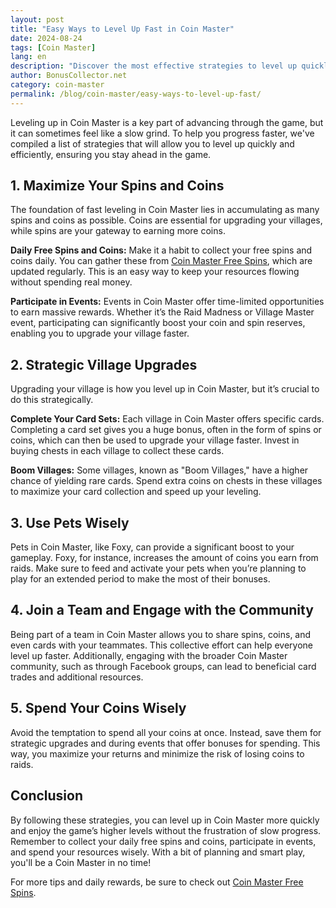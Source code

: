 ```yaml
---
layout: post
title: "Easy Ways to Level Up Fast in Coin Master"
date: 2024-08-24
tags: [Coin Master]
lang: en
description: "Discover the most effective strategies to level up quickly in Coin Master, including maximizing spins, strategic village upgrades, and more."
author: BonusCollector.net
category: coin-master
permalink: /blog/coin-master/easy-ways-to-level-up-fast/
---
```


Leveling up in Coin Master is a key part of advancing through the game, but it can sometimes feel like a slow grind. To help you progress faster, we've compiled a list of strategies that will allow you to level up quickly and efficiently, ensuring you stay ahead in the game.

## 1. Maximize Your Spins and Coins

The foundation of fast leveling in Coin Master lies in accumulating as many spins and coins as possible. Coins are essential for upgrading your villages, while spins are your gateway to earning more coins. 

**Daily Free Spins and Coins:** Make it a habit to collect your free spins and coins daily. You can gather these from [Coin Master Free Spins](https://bonuscollector.net/coin-master-free-spins/), which are updated regularly. This is an easy way to keep your resources flowing without spending real money.

**Participate in Events:** Events in Coin Master offer time-limited opportunities to earn massive rewards. Whether it’s the Raid Madness or Village Master event, participating can significantly boost your coin and spin reserves, enabling you to upgrade your village faster.

## 2. Strategic Village Upgrades

Upgrading your village is how you level up in Coin Master, but it’s crucial to do this strategically. 

**Complete Your Card Sets:** Each village in Coin Master offers specific cards. Completing a card set gives you a huge bonus, often in the form of spins or coins, which can then be used to upgrade your village faster. Invest in buying chests in each village to collect these cards.

**Boom Villages:** Some villages, known as "Boom Villages," have a higher chance of yielding rare cards. Spend extra coins on chests in these villages to maximize your card collection and speed up your leveling.

## 3. Use Pets Wisely

Pets in Coin Master, like Foxy, can provide a significant boost to your gameplay. Foxy, for instance, increases the amount of coins you earn from raids. Make sure to feed and activate your pets when you’re planning to play for an extended period to make the most of their bonuses.

## 4. Join a Team and Engage with the Community

Being part of a team in Coin Master allows you to share spins, coins, and even cards with your teammates. This collective effort can help everyone level up faster. Additionally, engaging with the broader Coin Master community, such as through Facebook groups, can lead to beneficial card trades and additional resources.

## 5. Spend Your Coins Wisely

Avoid the temptation to spend all your coins at once. Instead, save them for strategic upgrades and during events that offer bonuses for spending. This way, you maximize your returns and minimize the risk of losing coins to raids.

## Conclusion

By following these strategies, you can level up in Coin Master more quickly and enjoy the game’s higher levels without the frustration of slow progress. Remember to collect your daily free spins and coins, participate in events, and spend your resources wisely. With a bit of planning and smart play, you'll be a Coin Master in no time!

For more tips and daily rewards, be sure to check out [Coin Master Free Spins](https://bonuscollector.net/coin-master-free-spins/).
